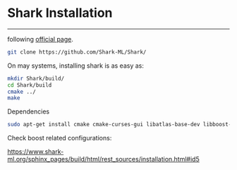 # Shark Installation
---
following [official page](https://www.shark-ml.org/sphinx_pages/build/html/rest_sources/installation.html).

```bash
git clone https://github.com/Shark-ML/Shark/
```


On may systems, installing shark is as easy as:
```bash
mkdir Shark/build/
cd Shark/build
cmake ../
make
```
Dependencies
```bash
sudo apt-get install cmake cmake-curses-gui libatlas-base-dev libboost-all-dev
```

Check boost related configurations: 

https://www.shark-ml.org/sphinx_pages/build/html/rest_sources/installation.html#id5


